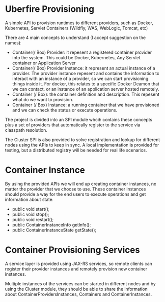 # Uberfire Provisioning
A simple API to provision runtimes to different providers, such as Docker, Kubernetes, Servlet Containers (Wildfly, WAS, WebLogic, Tomcat, etc)

There are 4 main concepts to understand (I accept suggestion on the names):
 - Container(/ Box) Provider: it repesent a registered container provider into the system. This could be Docker, Kubernetes, Any Servlet container or Application Server 
 - Container(/ Box) Provider Instance: it represent an actual instance of a provider. The provider instance repesent and contains the information to interact with an instance of a provider, so we can start provisioning things inside it. For docker, this relates to a specific Docker Deamon that we can contact, or an instance of an application server hosted remotely.
 - Container (/ Box): the container definition and description. This repesent what do we want to provision.
 - Container (/ Box) Instance: a running container that we have provisioned and we can check the status or execute operations.
 

The project is divided into an SPI module whcih contains these concepts plus a set of providers that automatically register to the service via classpath resolution.

The Cluster SPI is also provided to solve registration and lookup for different nodes using the APIs to keep in sync. A local implementation is provided for testing, but a distributed registry will be needed for real life scenarios.


# Container Instance
By using the provided APIs we will end up creating container instances, no matter the provider that we choose to use. 
These container instances should provide a way for the end users to execute operations and get information about state:
- public void start();
- public void stop();
- public void restart();
- public ContainerInstanceInfo getInfo();
- public ContainerInstanceState getState();

# Container Provisioning Services

A service layer is provided using JAX-RS services, so remote clients can register their provider instances and remotely provision new container instances.

Multiple instances of the services can be started in different nodes and by using the Cluster module, they should be able to share the information about ContainerProvidersInstances, Containers and ContainerInstances.



